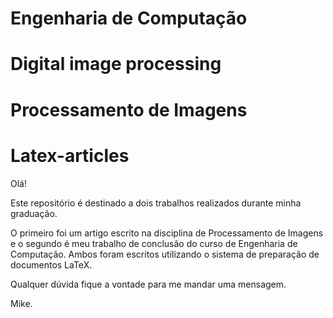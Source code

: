 # Engenharia de Computação
# Digital image processing
# Processamento de Imagens
# Latex-articles

Olá!

Este repositório é destinado a dois trabalhos realizados durante minha graduação.

O primeiro foi um artigo escrito na disciplina de Processamento de Imagens e o segundo é meu trabalho de conclusão do curso de Engenharia de Computação. Ambos foram escritos utilizando o sistema de preparação de documentos LaTeX.

Qualquer dúvida fique a vontade para me mandar uma mensagem.

Mike.
